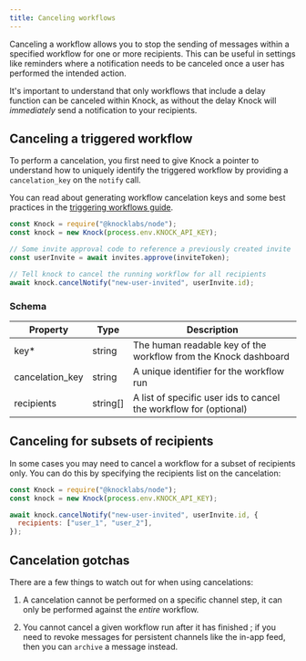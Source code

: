 ```yaml
---
title: Canceling workflows
---
```


Canceling a workflow allows you to stop the sending of messages within a specified workflow for
one or more recipients. This can be useful in settings like reminders where a notification needs
to be canceled once a user has performed the intended action.

It's important to understand that only workflows that include a delay function can be canceled within Knock, as without the delay Knock will _immediately_ send a notification to your
recipients.

## Canceling a triggered workflow

To perform a cancelation, you first need to give Knock a pointer to understand how to uniquely
identify the triggered workflow by providing a `cancelation_key` on the `notify` call.

You can read about generating workflow cancelation keys and some best practices in the
[triggering workflows guide](/send-notifications/triggering-workflows#generating-a-cancelation-key).

```js
const Knock = require("@knocklabs/node");
const knock = new Knock(process.env.KNOCK_API_KEY);

// Some invite approval code to reference a previously created invite
const userInvite = await invites.approve(inviteToken);

// Tell knock to cancel the running workflow for all recipients
await knock.cancelNotify("new-user-invited", userInvite.id);
```

### Schema

| Property        | Type     | Description                                                           |
| --------------- | -------- | --------------------------------------------------------------------- |
| key\*           | string   | The human readable key of the workflow from the Knock dashboard   |
| cancelation_key | string   | A unique identifier for the workflow run                          |
| recipients      | string[] | A list of specific user ids to cancel the workflow for (optional) |

## Canceling for subsets of recipients

In some cases you may need to cancel a workflow for a subset of recipients only. You can do this
by specifying the recipients list on the cancelation:

```js
const Knock = require("@knocklabs/node");
const knock = new Knock(process.env.KNOCK_API_KEY);

await knock.cancelNotify("new-user-invited", userInvite.id, {
  recipients: ["user_1", "user_2"],
});
```

## Cancelation gotchas

There are a few things to watch out for when using cancelations:

1. A cancelation cannot be performed on a specific channel step, it can only be performed against
   the _entire_ workflow.

2. You cannot cancel a given workflow run after it has finished ; if you need to revoke messages for
   persistent channels like the in-app feed, then you can `archive` a message instead.
